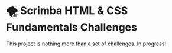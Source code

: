 # 🌪 Scrimba HTML & CSS Fundamentals Challenges

This project is nothing more than a set of challenges.
In progress!
